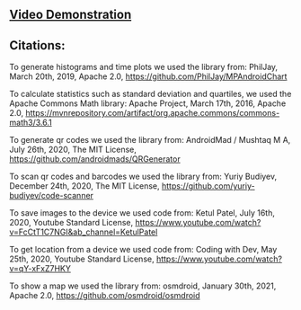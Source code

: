 ## [Video Demonstration](https://youtu.be/Z4JSgZ22Jpo)

## Citations:

To generate histograms and time plots we used the library from:
PhilJay, March 20th, 2019, Apache 2.0, https://github.com/PhilJay/MPAndroidChart

To calculate statistics such as standard deviation and quartiles, we used the Apache Commons Math library:
Apache Project, March 17th, 2016, Apache 2.0, https://mvnrepository.com/artifact/org.apache.commons/commons-math3/3.6.1

To generate qr codes we used the library from:
AndroidMad / Mushtaq M A, July 26th, 2020, The MIT License, https://github.com/androidmads/QRGenerator

To scan qr codes and barcodes we used the library from:
Yuriy Budiyev, December 24th, 2020, The MIT License, https://github.com/yuriy-budiyev/code-scanner

To save images to the device we used code from:
Ketul Patel, July 16th, 2020, Youtube Standard License, https://www.youtube.com/watch?v=FcCtT1C7NGI&ab_channel=KetulPatel

To get location from a device we used code from:
Coding with Dev, May 25th, 2020, Youtube Standard License, https://www.youtube.com/watch?v=qY-xFxZ7HKY

To show a map we used the library from:
osmdroid, January 30th, 2021, Apache 2.0, https://github.com/osmdroid/osmdroid
